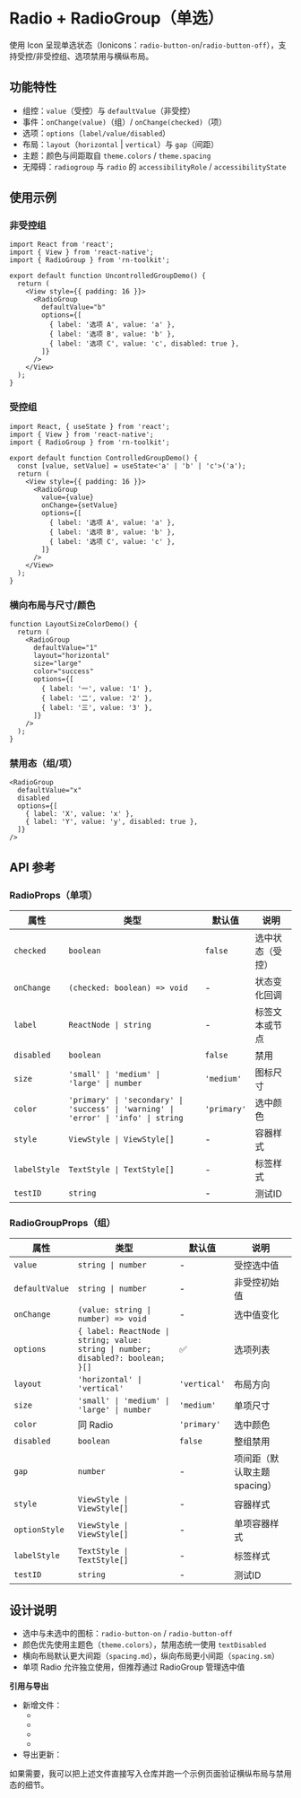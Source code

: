 # Radio + RadioGroup（单选）

使用 Icon 呈现单选状态（Ionicons：`radio-button-on`/`radio-button-off`），支持受控/非受控组、选项禁用与横纵布局。

## 功能特性
- 组控：`value`（受控）与 `defaultValue`（非受控）
- 事件：`onChange(value)`（组）/ `onChange(checked)`（项）
- 选项：`options`（`label/value/disabled`）
- 布局：`layout`（`horizontal` | `vertical`）与 `gap`（间距）
- 主题：颜色与间距取自 `theme.colors` / `theme.spacing`
- 无障碍：`radiogroup` 与 `radio` 的 `accessibilityRole` / `accessibilityState`

## 使用示例

### 非受控组
```tsx
import React from 'react';
import { View } from 'react-native';
import { RadioGroup } from 'rn-toolkit';

export default function UncontrolledGroupDemo() {
  return (
    <View style={{ padding: 16 }}>
      <RadioGroup
        defaultValue="b"
        options={[
          { label: '选项 A', value: 'a' },
          { label: '选项 B', value: 'b' },
          { label: '选项 C', value: 'c', disabled: true },
        ]}
      />
    </View>
  );
}
```

### 受控组
```tsx
import React, { useState } from 'react';
import { View } from 'react-native';
import { RadioGroup } from 'rn-toolkit';

export default function ControlledGroupDemo() {
  const [value, setValue] = useState<'a' | 'b' | 'c'>('a');
  return (
    <View style={{ padding: 16 }}>
      <RadioGroup
        value={value}
        onChange={setValue}
        options={[
          { label: '选项 A', value: 'a' },
          { label: '选项 B', value: 'b' },
          { label: '选项 C', value: 'c' },
        ]}
      />
    </View>
  );
}
```

### 横向布局与尺寸/颜色
```tsx
function LayoutSizeColorDemo() {
  return (
    <RadioGroup
      defaultValue="1"
      layout="horizontal"
      size="large"
      color="success"
      options={[
        { label: '一', value: '1' },
        { label: '二', value: '2' },
        { label: '三', value: '3' },
      ]}
    />
  );
}
```

### 禁用态（组/项）
```tsx
<RadioGroup
  defaultValue="x"
  disabled
  options={[
    { label: 'X', value: 'x' },
    { label: 'Y', value: 'y', disabled: true },
  ]}
/>
```

## API 参考

### RadioProps（单项）
| 属性 | 类型 | 默认值 | 说明 |
|------|------|--------|------|
| `checked` | `boolean` | `false` | 选中状态（受控） |
| `onChange` | `(checked: boolean) => void` | - | 状态变化回调 |
| `label` | `ReactNode \| string` | - | 标签文本或节点 |
| `disabled` | `boolean` | `false` | 禁用 |
| `size` | `'small' \| 'medium' \| 'large' \| number` | `'medium'` | 图标尺寸 |
| `color` | `'primary' \| 'secondary' \| 'success' \| 'warning' \| 'error' \| 'info' \| string` | `'primary'` | 选中颜色 |
| `style` | `ViewStyle \| ViewStyle[]` | - | 容器样式 |
| `labelStyle` | `TextStyle \| TextStyle[]` | - | 标签样式 |
| `testID` | `string` | - | 测试ID |

### RadioGroupProps（组）
| 属性 | 类型 | 默认值 | 说明 |
|------|------|--------|------|
| `value` | `string \| number` | - | 受控选中值 |
| `defaultValue` | `string \| number` | - | 非受控初始值 |
| `onChange` | `(value: string \| number) => void` | - | 选中值变化 |
| `options` | `{ label: ReactNode \| string; value: string \| number; disabled?: boolean; }[]` | ✅ | 选项列表 |
| `layout` | `'horizontal' \| 'vertical'` | `'vertical'` | 布局方向 |
| `size` | `'small' \| 'medium' \| 'large' \| number` | `'medium'` | 单项尺寸 |
| `color` | 同 Radio | `'primary'` | 选中颜色 |
| `disabled` | `boolean` | `false` | 整组禁用 |
| `gap` | `number` | - | 项间距（默认取主题 spacing） |
| `style` | `ViewStyle \| ViewStyle[]` | - | 容器样式 |
| `optionStyle` | `ViewStyle \| ViewStyle[]` | - | 单项容器样式 |
| `labelStyle` | `TextStyle \| TextStyle[]` | - | 标签样式 |
| `testID` | `string` | - | 测试ID |

## 设计说明
- 选中与未选中的图标：`radio-button-on` / `radio-button-off`
- 颜色优先使用主题色（`theme.colors`），禁用态统一使用 `textDisabled`
- 横向布局默认更大间距（`spacing.md`），纵向布局更小间距（`spacing.sm`）
- 单项 Radio 允许独立使用，但推荐通过 RadioGroup 管理选中值

**引用与导出**
- 新增文件：
  - <mcfile name="Radio.tsx" path="/Users/gzh/Projects/framework/rn-toolkit/src/components/ui/Radio/Radio.tsx"></mcfile>
  - <mcfile name="RadioGroup.tsx" path="/Users/gzh/Projects/framework/rn-toolkit/src/components/ui/Radio/RadioGroup.tsx"></mcfile>
  - <mcfile name="index.ts" path="/Users/gzh/Projects/framework/rn-toolkit/src/components/ui/Radio/index.ts"></mcfile>
  - <mcfile name="README.md" path="/Users/gzh/Projects/framework/rn-toolkit/src/components/ui/Radio/README.md"></mcfile>
- 导出更新：<mcfile name="index.ts" path="/Users/gzh/Projects/framework/rn-toolkit/src/components/ui/index.ts"></mcfile>

如果需要，我可以把上述文件直接写入仓库并跑一个示例页面验证横纵布局与禁用态的细节。